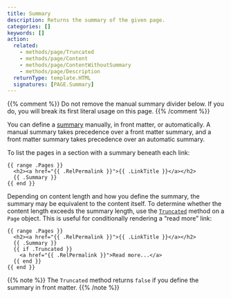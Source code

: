 ```yaml
---
title: Summary
description: Returns the summary of the given page.
categories: []
keywords: []
action:
  related:
    - methods/page/Truncated
    - methods/page/Content
    - methods/page/ContentWithoutSummary
    - methods/page/Description
  returnType: template.HTML
  signatures: [PAGE.Summary]
---
```


{{% comment %}}
Do not remove the manual summary divider below.
If you do, you will break its first literal usage on this page.
{{% /comment %}}
<!--more-->

You can define a [summary] manually, in front matter, or automatically. A manual summary takes precedence over a front matter summary, and a front matter summary takes precedence over an automatic summary.

[summary]: /content-management/summaries/

To list the pages in a section with a summary beneath each link:

```go-html-template
{{ range .Pages }}
  <h2><a href="{{ .RelPermalink }}">{{ .LinkTitle }}</a></h2>
  {{ .Summary }}
{{ end }}
```

Depending on content length and how you define the summary, the summary may be equivalent to the content itself. To determine whether the content length exceeds the summary length, use the [`Truncated`] method on a `Page` object. This is useful for conditionally rendering a “read more” link:

[`Truncated`]: /methods/page/truncated

```go-html-template
{{ range .Pages }}
  <h2><a href="{{ .RelPermalink }}">{{ .LinkTitle }}</a></h2>
  {{ .Summary }}
  {{ if .Truncated }}
    <a href="{{ .RelPermalink }}">Read more...</a>
  {{ end }}
{{ end }}
```

{{% note %}}
The `Truncated` method returns `false` if you define the summary in front matter.
{{% /note %}}
